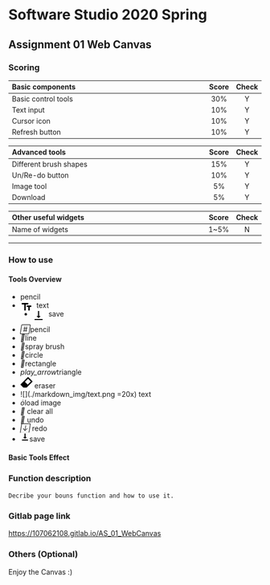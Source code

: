

# Software Studio 2020 Spring
## Assignment 01 Web Canvas


### Scoring

| **Basic components**                             | **Score** | **Check** |
| :----------------------------------------------- | :-------: | :-------: |
| Basic control tools                              | 30%       | Y         |
| Text input                                       | 10%       | Y         |
| Cursor icon                                      | 10%       | Y         |
| Refresh button                                   | 10%       | Y         |

| **Advanced tools**                               | **Score** | **Check** |
| :----------------------------------------------- | :-------: | :-------: |
| Different brush shapes                           | 15%       | Y         |
| Un/Re-do button                                  | 10%       | Y         |
| Image tool                                       | 5%        | Y         |
| Download                                         | 5%        | Y         |

| **Other useful widgets**                         | **Score** | **Check** |
| :----------------------------------------------- | :-------: | :-------: |
| Name of widgets                                  | 1~5%     | N         |


---

### How to use 
#### Tools Overview
<link rel="stylesheet" href="https://fonts.googleapis.com/icon?family=Material+Icons"> 

-  pencil
- <img src='./markdown_img/text2.png' style="float:left">&nbsp; text
- <img src='./markdown_img/save2.png' style="float:left">&nbsp; save
<ul>
    <li><i class="material-icons">&#xe150;</i>pencil</li>
    <li><i class="material-icons">&#xe6e1;</i>line</li>
    <li><i class="material-icons">&#xe3e4;</i>spray brush</li>
    <li><i class="material-icons">&#xe061;</i>circle</li>
    <li><i class="material-icons">&#xe047;</i>rectangle</li>
    <li><i class="material-icons">play_arrow</i>triangle</li>
    <li><img src='./img/rubber_mouse.png'>  eraser</li>
    <li>![](./markdown_img/text.png =20x) text</li>
    <li><i class="material-icons">&#xe251;</i>load image</li>
    <li><i class="material-icons">&#xe86a;</i> clear all</li>
    <li><i class="material-icons">&#xe166;</i> undo</li>
    <li><i class="material-icons">&#xe15a;</i> redo</li>
    <li><img src='./markdown_img/save.png'>save</li>
</ul>

#### Basic Tools Effect
    

### Function description

    Decribe your bouns function and how to use it.

### Gitlab page link

https://107062108.gitlab.io/AS_01_WebCanvas

### Others (Optional)

Enjoy the Canvas :)

<style>
table th{
    width: 100%;
}
</style>